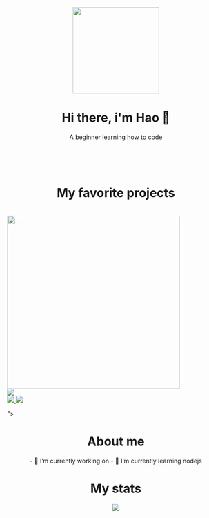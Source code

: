 <div align='center'>
  <img align='center' width='200' height='200' src='https://media.giphy.com/media/zhYSVCirREeIZtONCI/giphy.gif'>
  <h1 align='center'>Hi there, i'm Hao 👋</h1>
  <p align='center'>A beginner learning how to code</p>
  <br><br><br>
</div>

<!-- Projects -->
<h1 align='center'>My favorite projects</h1>
<br>
<div>
  <a href='https://github.com/lvhao03/Simple-weather-app'>
    <img width='400' src='https://user-images.githubusercontent.com/87526625/189522170-b802a469-f197-494f-ac1c-6926e12dfb5b.PNG'><br>
    <img src='https://github-readme-stats.vercel.app/api/pin/?username=lvhao03&repo=Simple-weather-app&theme=rose_pine'>
  </a>
</div>
<div>
  <a href='https://github.com/lvhao03/Simple-weather-app'>
    <img src="![Capture11](https://user-images.githubusercontent.com/87526625/211296210-1367ae8a-531e-4ced-a505-2002aeaf8d0f.PNG")<br>
    <img src='https://github-readme-stats.vercel.app/api/pin/?username=lvhao03&repo=Simple-weather-app&theme=rose_pine'>
  </a>
</div>

">
<!-- About me -->
<div align='center'>
  <h1>About me</h1>
  - 🔭 I’m currently working on 
  - 🌱 I’m currently learning nodejs
</div>


<!-- Stats -->
<div align='center'>
  <h1>My stats</h1>
  <img src='https://github-readme-stats.vercel.app/api?username=hao03&show_icons=true&theme=rose_pine'>
</div>
<!--
**lvhao03/lvhao03** is a ✨ _special_ ✨ repository because its `README.md` (this file) appears on your GitHub profile.

Here are some ideas to get you started:

- 🔭 I’m currently working on ...
- 🌱 I’m currently learning ...
- 👯 I’m looking to collaborate on ...
- 🤔 I’m looking for help with ...
- 💬 Ask me about ...
- 📫 How to reach me: ...
- 😄 Pronouns: ...
- ⚡ Fun fact: ...
-->
